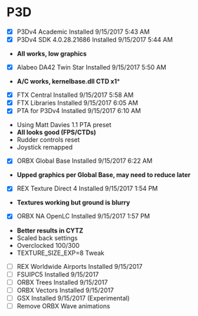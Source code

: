 # P3D
- [x] P3Dv4 Academic Installed 9/15/2017 5:43 AM
- [x] P3Dv4 SDK 4.0.28.21686 Installed 9/15/2017 5:44 AM
 - **All works, low graphics**
- [x] Alabeo DA42 Twin Star Installed 9/15/2017 5:50 AM
 - **A/C works, kernelbase.dll CTD x1***
- [x] FTX Central Installed 9/15/2017 5:58 AM
- [x] FTX Libraries Installed 9/15/2017 6:05 AM 
- [x] PTA for P3Dv4 Installed 9/15/2017 6:10 AM
 - Using Matt Davies 1.1 PTA preset
 - **All looks good (FPS/CTDs)**
 - Rudder controls reset
 - Joystick remapped
- [x] ORBX Global Base Installed 9/15/2017 6:22 AM
 - **Upped graphics per Global Base, may need to reduce later**
- [x] REX Texture Direct 4 Installed 9/15/2017 1:54 PM
 - **Textures working but ground is blurry**
- [x] ORBX NA OpenLC Installed 9/15/2017 1:57 PM 
 - **Better results in CYTZ**
 - Scaled back settings
 - Overclocked 100/300
 - TEXTURE_SIZE_EXP=8 Tweak
- [ ] REX Worldwide Airports Installed 9/15/2017
- [ ] FSUIPC5 Installed 9/15/2017
- [ ] ORBX Trees Installed 9/15/2017
- [ ] ORBX Vectors Installed 9/15/2017
- [ ] GSX Installed 9/15/2017 (Experimental)
- [ ] Remove ORBX Wave animations
